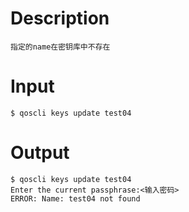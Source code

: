 # Description
```
指定的name在密钥库中不存在
```
# Input
```
$ qoscli keys update test04
```
# Output
```
$ qoscli keys update test04
Enter the current passphrase:<输入密码>
ERROR: Name: test04 not found
```
